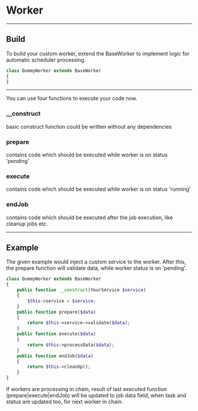 # Worker

***

## Build

To build your custom worker, extend the BaseWorker to implement logic for automatic scheduler processing.

```php
class DummyWorker extends BaseWorker
{
}
```

***

You can use four functions to execute your code now. 

### __construct

basic construct function could be written without any dependencies

### prepare

contains code which should be executed while worker is on status 'pending'

### execute

contains code which should be executed while worker is on status 'running'

### endJob

contains code which should be executed after the job execution, like cleanup jobs etc.

***

## Example

The given example would inject a custom service to the worker. After this, the prepare function will validate data, while worker status is on 'pending'.

```php
class DummyWorker extends BaseWorker
{
    public function __construct(YourService $service)
    {
        $this->service = $service;
    }
    public function prepare($data)
    {
        return $this->service->validate($data);
    }
    public function execute($data)
    {
        return $this->processData($data);
    }
    public function endJob($data)
    {
        return $this->cleanUp();
    }
}
```

If workers are processing in chain, result of last executed function (prepare|execute|endJob) will be updated to job data field, when task and status are updated too, for next worker in chain.